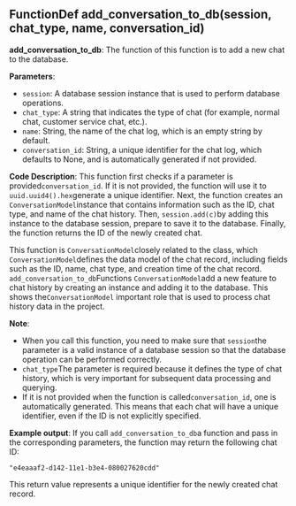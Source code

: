 ## FunctionDef add_conversation_to_db(session, chat_type, name, conversation_id)
**add_conversation_to_db**: The function of this function is to add a new chat to the database. 

**Parameters**:
- `session`: A database session instance that is used to perform database operations.
- `chat_type`: A string that indicates the type of chat (for example, normal chat, customer service chat, etc.).
- `name`: String, the name of the chat log, which is an empty string by default.
- `conversation_id`: String, a unique identifier for the chat log, which defaults to None, and is automatically generated if not provided.

**Code Description**:
This function first checks if a parameter is provided`conversation_id`. If it is not provided, the function will use it to `uuid.uuid4().hex`generate a unique identifier. Next, the function creates an `ConversationModel`instance that contains information such as the ID, chat type, and name of the chat history. Then, `session.add(c)`by adding this instance to the database session, prepare to save it to the database. Finally, the function returns the ID of the newly created chat. 

This function is `ConversationModel`closely related to the class, which `ConversationModel`defines the data model of the chat record, including fields such as the ID, name, chat type, and creation time of the chat record. `add_conversation_to_db`Functions `ConversationModel`add a new feature to chat history by creating an instance and adding it to the database. This shows the`ConversationModel` important role that is used to process chat history data in the project. 

**Note**:
- When you call this function, you need to make sure that `session`the parameter is a valid instance of a database session so that the database operation can be performed correctly. 
- `chat_type`The parameter is required because it defines the type of chat history, which is very important for subsequent data processing and querying.
- If it is not provided when the function is called`conversation_id`, one is automatically generated. This means that each chat will have a unique identifier, even if the ID is not explicitly specified. 

**Example output**:
If you call `add_conversation_to_db`a function and pass in the corresponding parameters, the function may return the following chat ID:
```
"e4eaaaf2-d142-11e1-b3e4-080027620cdd"
```
This return value represents a unique identifier for the newly created chat record.
